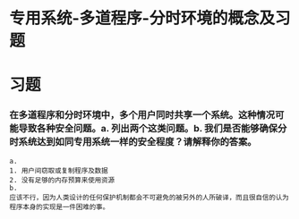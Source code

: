 
# 专用系统-多道程序-分时环境的概念及习题

# 习题

### 在多道程序和分时环境中，多个用户同时共享一个系统。这种情况可能导致各种安全问题。a. 列出两个这类问题。b. 我们是否能够确保分时系统达到如同专用系统一样的安全程度？请解释你的答案。

```
a.
1. 用户间窃取或复制程序及数据
2. 没有足够的内存预算来使用资源
b.
应该不行，因为人类设计的任何保护机制都会不可避免的被另外的人所破译，而且很自信的认为程序本身的实现是一件困难的事。
```
